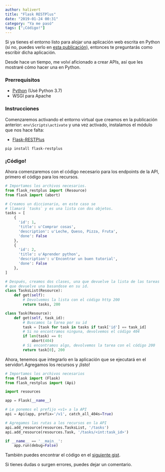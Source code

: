 ```yaml
---
author: halivert
title: "Flask RESTPlus"
date: "2019-01-24 00:31"
category: "Ya me pasó"
tags: ["¡Código!"]
---
```


Si ya tienes el entorno listo para alojar una aplicación web escrita en Python
(si no, puedes verlo en [esta publicación][1]), entonces te preguntarás como
escribir dicha aplicación.

Desde hace un tiempo, me volví aficionado a crear APIs, así que les mostraré
cómo hacer una en Python.
<!--Seguir leyendo-->
### Prerrequisitos
- [Python][2] (Usé Python 3.7)
- WSGI para Apache

### Instrucciones
Comenzaremos activando el entorno virtual que creamos en la publicación
anterior: `env\Scripts\activate` y una vez activado, instalamos el módulo que
nos hace falta:
- [Flask-RESTPlus][3]

`pip install flask-restplus`

### ¡Código!
Ahora comenzaremos con el código necesario para los endpoints de la API, primero
el código para los recursos.

```python
# Importamos los archivos necesarios.
from flask_restplus import (Resource)
from flask import (abort)

# Creamos un diccionario, en este caso se
# llamará `tasks` y es una lista con dos objetos.
tasks = [
    {
      'id': 1,
      'title': u'Comprar cosas',
      'description': u'Leche, Queso, Pizza, Fruta',
      'done': False
    },
    {
      'id': 2,
      'title': u'Aprender python',
      'description': u'Encontrar un buen tutorial',
      'done': False
    },
]

# Después, creamos dos clases, una que devuelve la lista de las tareas y otra
# que devuelve una basandose en su id.
class TasksList(Resource):
    def get(self):
        # Devolvemos la lista con el código http 200
        return tasks, 200

class Task(Resource):
    def get(self, task_id):
        # Buscamos la tarea por su id
        task = [task for task in tasks if task['id'] == task_id]
        # Si no encontramos ninguna, devolvemos el código 404
        if len(task) == 0:
            abort(404)
        # Si encontramos algo, devolvemos la tarea con el código 200
        return task[0], 200
```

Ahora, tenemos que integrarlo en la aplicación que se ejecutará en el servidor\\
Agregamos los recursos y ¡listo!

```python
# Importamos los archivos necesarios
from flask import (Flask)
from flask_restplus import (Api)

import resources

app = Flask(__name__)

# Le ponemos el prefijo «v1» a la API
api = Api(app, prefix='/v1', catch_all_404s=True)

# Agregamos las rutas a los recursos en la API
api.add_resource(resources.TasksList, '/tasks')
api.add_resource(resources.Task, '/tasks/<int:task_id>')

if __name__ == '__main__':
    app.run(debug=False)
```

También puedes encontrar el código en el [siguiente gist][4].

Si tienes dudas o surgen errores, puedes dejar un comentario.

[1]: /blog/2019/01/wsgi-apache/
[2]: https://www.python.org
[3]: https://flask-restplus.readthedocs.io/en/stable/
[4]: https://gist.github.com/halivert/7dc06a38b30c2f7093f5b841e893ec6a
